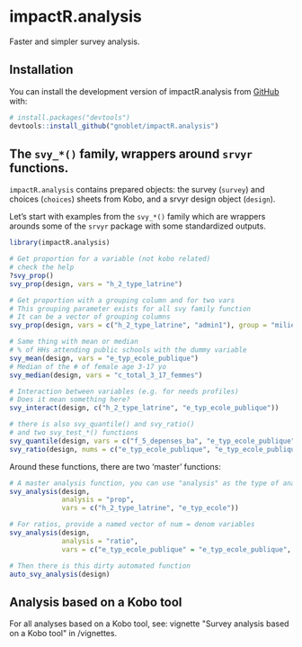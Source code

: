 
<!-- README.md is generated from README.Rmd. Please edit that file -->

# impactR.analysis

<!-- badges: start -->
<!-- badges: end -->

Faster and simpler survey analysis.

## Installation

You can install the development version of impactR.analysis from
[GitHub](https://github.com/) with:

``` r
# install.packages("devtools")
devtools::install_github("gnoblet/impactR.analysis")
```

## The `svy_*()` family, wrappers around `srvyr` functions.

`impactR.analysis` contains prepared objects: the survey (`survey`) and
choices (`choices`) sheets from Kobo, and a srvyr design object
(`design`).

Let’s start with examples from the `svy_*()` family which are wrappers
arounds some of the `srvyr` package with some standardized outputs.

``` r
library(impactR.analysis)

# Get proportion for a variable (not kobo related)
# check the help
?svy_prop()
svy_prop(design, vars = "h_2_type_latrine")

# Get proportion with a grouping column and for two vars
# This grouping parameter exists for all svy family function
# It can be a vector of grouping columns
svy_prop(design, vars = c("h_2_type_latrine", "admin1"), group = "milieu")

# Same thing with mean or median 
# % of HHs attending public schools with the dummy variable
svy_mean(design, vars = "e_typ_ecole_publique")
# Median of the # of female age 3-17 yo
svy_median(design, vars = "c_total_3_17_femmes")

# Interaction between variables (e.g. for needs profiles)
# Does it mean something here?
svy_interact(design, c("h_2_type_latrine", "e_typ_ecole_publique"))

# there is also svy_quantile() and svy_ratio()
# and two svy_test_*() functions
svy_quantile(design, vars = c("f_5_depenses_ba", "e_typ_ecole_publique"))
svy_ratio(design, nums = c("e_typ_ecole_publique", "e_typ_ecole_publique"), denoms = c("e_typ_ecole_non_publique", "e_typ_ecole_publique"))
```

Around these functions, there are two ‘master’ functions:

``` r
# A master analysis function, you can use "analysis" as the type of analysis. See the function's details
svy_analysis(design, 
             analysis = "prop",
             vars = c("h_2_type_latrine", "e_typ_ecole"))

# For ratios, provide a named vector of num = denom variables
svy_analysis(design,
             analysis = "ratio",
             vars = c("e_typ_ecole_publique" = "e_typ_ecole_publique", "e_typ_ecole_non_publique" = "e_typ_ecole_publique"))

# Then there is this dirty automated function
auto_svy_analysis(design)
```
## Analysis based on a Kobo tool

For all analyses based on a Kobo tool, see: vignette "Survey analysis based on a Kobo tool" in /vignettes.
